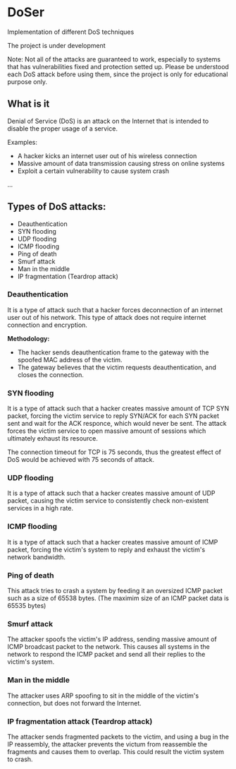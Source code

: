 # DoSer

Implementation of different DoS techniques

The project is under development

Note: Not all of the attacks are guaranteed to work, especially to systems that has vulnerabilities fixed and protection setted up. Please be understood each DoS attack before using them, since the project is only for educational purpose only.

## What is it

Denial of Service (DoS) is an attack on the Internet that is intended to disable the proper usage of a service.

Examples:
- A hacker kicks an internet user out of his wireless connection 
- Massive amount of data transmission causing stress on online systems
- Exploit a certain vulnerability to cause system crash

...


## Types of DoS attacks:
- Deauthentication
- SYN flooding
- UDP flooding
- ICMP flooding
- Ping of death
- Smurf attack
- Man in the middle
- IP fragmentation (Teardrop attack)

### Deauthentication
It is a type of attack such that a hacker forces deconnection of an internet user out of his network. This type of attack does not require internet connection and encryption.

**Methodology:**
- The hacker sends deauthentication frame to the gateway with the spoofed MAC address of the victim. 
- The gateway believes that the victim requests deauthentication, and closes the connection.

### SYN flooding
It is a type of attack such that a hacker creates massive amount of TCP SYN packet, forcing the victim service to reply SYN/ACK for each SYN packet sent and wait for the ACK responce, which would never be sent. The attack forces the victim service to open massive amount of sessions which ultimately exhaust its resource.

The connection timeout for TCP is 75 seconds, thus the greatest effect of DoS would be achieved with 75 seconds of attack.

### UDP flooding
It is a type of attack such that a hacker creates massive amount of UDP packet, causing the victim service to consistently check non-existent services in a high rate.

### ICMP flooding
It is a type of attack such that a hacker creates massive amount of ICMP packet, forcing the victim's system to reply and exhaust the victim's network bandwidth.

### Ping of death
This attack tries to crash a system by feeding it an oversized ICMP packet such as a size of 65538 bytes. (The maximim size of an ICMP packet data is 65535 bytes)

### Smurf attack
The attacker spoofs the victim's IP address, sending massive amount of ICMP broadcast packet to the network. This causes all systems in the network to respond the ICMP packet and send all their replies to the victim's system.

### Man in the middle
The attacker uses ARP spoofing to sit in the middle of the victim's connection, but does not forward the Internet.

### IP fragmentation attack (Teardrop attack)
The attacker sends fragmented packets to the victim, and using a bug in the IP reassembly, the attacker prevents the victum from reassemble the fragments and causes them to overlap. This could result the victim system to crash.
